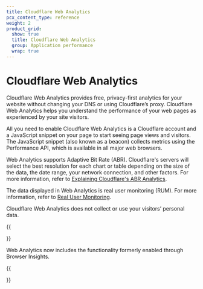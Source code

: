 ```yaml
---
title: Cloudflare Web Analytics
pcx_content_type: reference
weight: 2
product_grid:
  show: true
  title: Cloudflare Web Analytics
  group: Application performance
  wrap: true
---
```


# Cloudflare Web Analytics

Cloudflare Web Analytics provides free, privacy-first analytics for your website without changing your DNS or using Cloudflare’s proxy. Cloudflare Web Analytics helps you understand the performance of your web pages as experienced by your site visitors.

All you need to enable Cloudflare Web Analytics is a Cloudflare account and a JavaScript snippet on your page to start seeing page views and visitors. The JavaScript snippet (also known as a beacon) collects metrics using the Performance API, which is available in all major web browsers.

Web Analytics supports Adaptive Bit Rate (ABR). Cloudflare's servers will select the best resolution for each chart or table depending on the size of the data, the date range, your network connection, and other factors. For more information, refer to [Explaining Cloudflare's ABR Analytics](https://blog.cloudflare.com/explaining-cloudflares-abr-analytics/).

The data displayed in Web Analytics is real user monitoring (RUM). For more information, refer to [Real User Monitoring](https://en.wikipedia.org/wiki/Real_user_monitoring).

Cloudflare Web Analytics does not collect or use your visitors’ personal data.

{{<Aside type="note">}}

Web Analytics now includes the functionality formerly enabled through Browser Insights.

{{</Aside>}}
